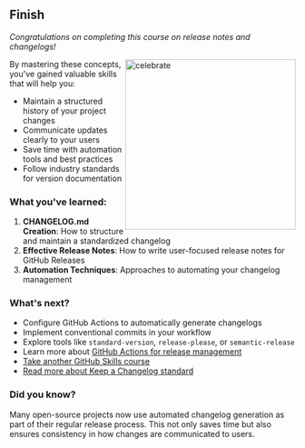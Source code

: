 ## Finish

_Congratulations on completing this course on release notes and changelogs!_

<img src=https://octodex.github.com/images/hubot.jpg alt=celebrate width=300 align=right>

By mastering these concepts, you've gained valuable skills that will help you:
- Maintain a structured history of your project changes
- Communicate updates clearly to your users
- Save time with automation tools and best practices
- Follow industry standards for version documentation

### What you've learned:

1. **CHANGELOG.md Creation**: How to structure and maintain a standardized changelog
2. **Effective Release Notes**: How to write user-focused release notes for GitHub Releases
3. **Automation Techniques**: Approaches to automating your changelog management

### What's next?

- Configure GitHub Actions to automatically generate changelogs
- Implement conventional commits in your workflow
- Explore tools like `standard-version`, `release-please`, or `semantic-release`
- Learn more about [GitHub Actions for release management](https://docs.github.com/en/actions/guides/about-continuous-deployment)
- [Take another GitHub Skills course](https://github.com/skills)
- [Read more about Keep a Changelog standard](https://keepachangelog.com/)

### Did you know?

Many open-source projects now use automated changelog generation as part of their regular release process. This not only saves time but also ensures consistency in how changes are communicated to users.
